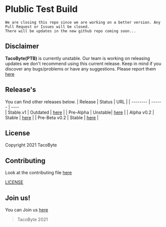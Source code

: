 # Plublic Test Build

```
We are closing this repo since we are working on a better version. Any Pull Request or Issues will be closed.
There will be updates in the new github repo coming soon...

```


## Disclaimer
**TacoByte(PTB)** is currently unstable.
Our team is working on releasing updates we don't recommend using this current release. 
Keep in mind if you discover any bugs/problems or have any suggestions. Please report them [here](https://github.com/Team-Tacobyte/Public-Test-Build/issues/new)

## Release's
You can find other releases below.
| Release | Status | URL |
| -------- | ------ | ----  
| Stable.v1 | Outdated | [here](https://github.com/Team-Tacobyte/Public-Test-Build/releases/tag/Stable) |
| Pre-Alpha | Unstable| [here](https://github.com/Team-Tacobyte/Public-Test-Build/releases/tag/pre-alpha) |
| Alpha v0.2 | Stable | [here](https://github.com/Team-Tacobyte/Public-Test-Build/releases/tag/v0.2-alpha) |
| Pre-Beta v0.2 | Stable | [here](https://github.com/Team-Tacobyte/Public-Test-Build/releases/tag/0.0.2) |

## License
Copyright 2021 TacoByte

## Contributing 
Look at the contributing file [here](https://github.com/Team-Tacobyte/Public-Test-Build/blob/master/Contributing.md)

[LICENSE](https://github.com/Team-Tacobyte/Public-Test-Build/blob/master/LICENSE.md)

## Join us!
You can Join us [here](https://discord.com/invite/bnfHAe3Na5)

> TacoByte 2021  

